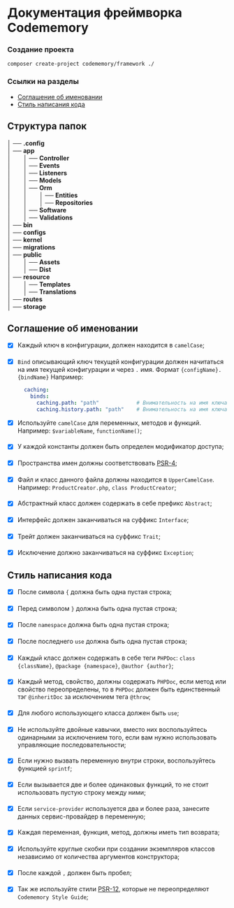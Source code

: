 # Документация фреймворка Codememory

### Создание проекта

```
composer create-project codememory/framework ./
```

### Ссылки на разделы
- [Соглашение об именовании](#style-guide)
- [Стиль написания кода](#style-guide)


## Структура папок
│ ── __.config__  
│ ── __app__  
│&emsp;&emsp;│ ── __Controller__  
│&emsp;&emsp;│ ── __Events__  
│&emsp;&emsp;│ ── __Listeners__  
│&emsp;&emsp;│ ── __Models__  
│&emsp;&emsp;│ ── __Orm__  
│&emsp;&emsp;│&emsp;&emsp;│ ── __Entities__  
│&emsp;&emsp;│&emsp;&emsp;│ ── __Repositories__  
│&emsp;&emsp;│ ── __Software__    
│&emsp;&emsp;│ ── __Validations__  
│ ── __bin__  
│ ── __configs__  
│ ── __kernel__   
│ ── __migrations__  
│ ── __public__  
│&emsp;&emsp;│ ── __Assets__  
│&emsp;&emsp;│ ── __Dist__  
│ ── __resource__  
│&emsp;&emsp;│ ── __Templates__  
│&emsp;&emsp;│ ── __Translations__  
│ ── __routes__  
│ ── __storage__ 


## <a name="naming-convention"></a>Соглашение об именовании

- [x] Каждый ключ в конфигурации, должен находится в `camelCase`;
####
- [x] `Bind` описывающий ключ текущей конфигурации должен начитаться на имя текущей конфигурации и через `.` имя. Формат `{configName}.{bindName}` Например:
  ```yaml
    caching:
      binds:
        caching.path: "path"            # Внимательность на имя ключа!
        caching.history.path: "path"    # Внимательность на имя ключа!
  ```
- [x] Используйте `camelCase` для переменных, методов и функций. Например: `$variableName`, `functionName()`;
####
- [x] У каждой константы должен быть определен модификатор доступа;
####
- [x] Пространства имен должны соответствовать [PSR-4](https://www.php-fig.org/psr/psr-4/);
####
- [x] Файл и класс данного файла должны находится в `UpperCamelCase`. Например: `ProductCreator.php`, `class ProductCreator`;
####
- [x] Абстрактный класс должен содержать в себе префикс `Abstract`;
####
- [x] Интерфейс должен заканчиваться на суффикс `Interface`;
####
- [x] Трейт должен заканчиваться на суффикс `Trait`;
####
- [x] Исключение должно заканчиваться на суффикс `Exception`;


## <a name="style-guide"></a>Стиль написания кода
- [x] После символа `{` должна быть одна пустая строка;
####
- [x] Перед символом `}` должна быть одна пустая строка;
####
- [x] После `namespace` должна быть одна пустая строка;
####
- [x] После последнего `use` должна быть одна пустая строка;
####
- [x] Каждый класс должен содержать в себе теги `PHPDoc`: `class {className}`, `@package {namespace}`, `@author {author}`;
####
- [x] Каждый метод, свойство, должны содержать `PHPDoc`, если метод или свойство переопределены, то в `PHPDoc` должен быть единственный тэг `@inheritDoc` за исключением тега `@throw`;
####
- [x] Для любого использующего класса должен быть `use`;
####
- [x] Не используйте двойные кавычки, вместо них воспользуйтесь одинарными за исключением того, если вам нужно использовать управляющие последовательности;
####
- [x] Если нужно вызвать переменную внутри строки, воспользуйтесь функцией `sprintf`;
####
- [x] Если вызывается две и более одинаковых функций, то не стоит использовать пустую строку между ними;
####
- [x] Если `service-provider` используется два и более раза, занесите данных сервис-провайдер в переменную;
####
- [x] Каждая переменная, функция, метод, должны иметь тип возврата;
####
- [x] Используйте круглые скобки при создании экземпляров классов независимо от количества аргументов конструктора;
####
- [x] После каждой `,` должен быть пробел;
####
- [x] Так же используйте стили [PSR-12](https://www.php-fig.org/psr/psr-12/), которые не переопределяют `Codememory Style Guide`;